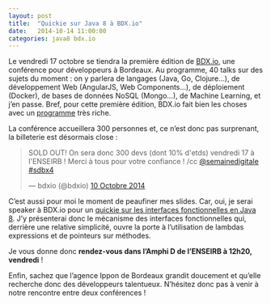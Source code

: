 ```yaml
---
layout: post
title:  "Quickie sur Java 8 à BDX.io"
date:   2014-10-14 11:00:00
categories: java8 bdx.io
---
```

Le vendredi 17 octobre se tiendra la première édition de [BDX.io](http://www.bdx.io/), une conférence pour développeurs à Bordeaux. Au programme, 40 talks sur des sujets du moment : on y parlera de langages (Java, Go, Clojure…), de développement Web (AngularJS, Web Components…), de déploiement (Docker), de bases de données NoSQL (Mongo…), de Machine Learning, et j’en passe. Bref, pour cette première édition, BDX.io fait bien les choses avec un [programme](http://lanyrd.com/2014/bdxio/schedule/) très riche.

La conférence accueillera 300 personnes et, ce n’est donc pas surprenant, la billeterie est désormais close :

<blockquote class="twitter-tweet" lang="fr"><p>SOLD OUT! On sera donc 300 devs (dont 10% d&#39;etds) vendredi 17 à l&#39;ENSEIRB ! Merci à tous pour votre confiance ! /cc <a href="https://twitter.com/semainedigitale">@semainedigitale</a> <a href="https://twitter.com/hashtag/sdbx4?src=hash">#sdbx4</a></p>&mdash; bdxio (@bdxio) <a href="https://twitter.com/bdxio/status/520480464453505024">10 Octobre 2014</a></blockquote>
<script async src="//platform.twitter.com/widgets.js" charset="utf-8"></script>

C’est aussi pour moi le moment de peaufiner mes slides. Car, oui, je serai speaker à BDX.io pour un [quickie sur les interfaces fonctionnelles en Java 8](http://lanyrd.com/2014/bdxio/sddpkt/). J’y présenterai donc le mécanisme des interfaces fonctionnelles qui, derrière une relative simplicité, ouvre la porte à l’utilisation de lambdas expressions et de pointeurs sur méthodes.

Je vous donne donc **rendez-vous dans l’Amphi D de l’ENSEIRB à 12h20, vendredi** !

Enfin, sachez que l’agence Ippon de Bordeaux grandit doucement et qu’elle recherche donc des développeurs talentueux. N’hésitez donc pas à venir à notre rencontre entre deux conférences !